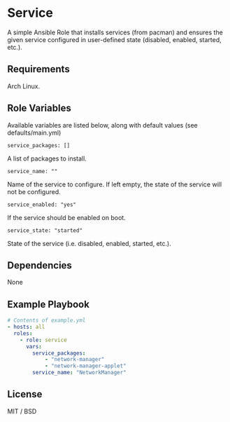 Service
=======

A simple Ansible Role that installs services (from pacman) and ensures the given service
configured in user-defined state (disabled, enabled, started, etc.).

Requirements
------------

Arch Linux.

Role Variables
--------------

Available variables are listed below, along with default values (see defaults/main.yml)

    service_packages: []

A list of packages to install. 

    service_name: ""

Name of the service to configure. If left empty, the state of the service will not be configured.

    service_enabled: "yes"

If the service should be enabled on boot.

    service_state: "started"

State of the service (i.e. disabled, enabled, started, etc.).

Dependencies
------------

None

Example Playbook
----------------

```yaml
# Contents of example.yml
- hosts: all
  roles:
    - role: service
      vars:
        service_packages:
            - "network-manager"
            - "network-manager-applet"
        service_name: "NetworkManager"
```

License
-------

MIT / BSD
